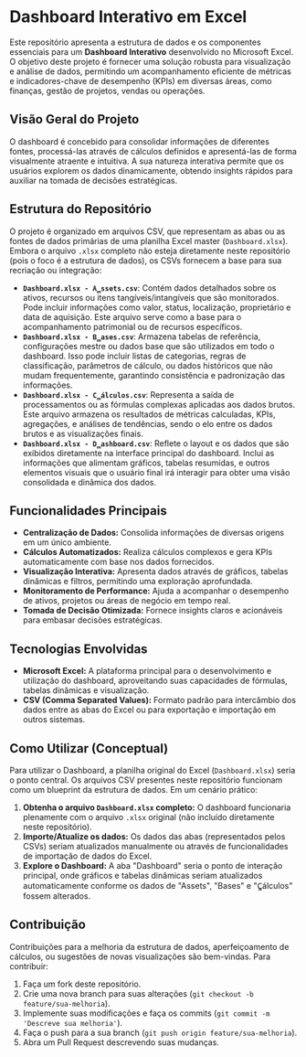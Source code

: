 # Dashboard Interativo em Excel

Este repositório apresenta a estrutura de dados e os componentes essenciais para um **Dashboard Interativo** desenvolvido no Microsoft Excel. O objetivo deste projeto é fornecer uma solução robusta para visualização e análise de dados, permitindo um acompanhamento eficiente de métricas e indicadores-chave de desempenho (KPIs) em diversas áreas, como finanças, gestão de projetos, vendas ou operações.

## Visão Geral do Projeto

O dashboard é concebido para consolidar informações de diferentes fontes, processá-las através de cálculos definidos e apresentá-las de forma visualmente atraente e intuitiva. A sua natureza interativa permite que os usuários explorem os dados dinamicamente, obtendo insights rápidos para auxiliar na tomada de decisões estratégicas.

## Estrutura do Repositório

O projeto é organizado em arquivos CSV, que representam as abas ou as fontes de dados primárias de uma planilha Excel master (`Dashboard.xlsx`). Embora o arquivo `.xlsx` completo não esteja diretamente neste repositório (pois o foco é a estrutura de dados), os CSVs fornecem a base para sua recriação ou integração:

* **`Dashboard.xlsx - A̳ssets.csv`**: Contém dados detalhados sobre os ativos, recursos ou itens tangíveis/intangíveis que são monitorados. Pode incluir informações como valor, status, localização, proprietário e data de aquisição. Este arquivo serve como a base para o acompanhamento patrimonial ou de recursos específicos.
* **`Dashboard.xlsx - B̳ases.csv`**: Armazena tabelas de referência, configurações mestre ou dados base que são utilizados em todo o dashboard. Isso pode incluir listas de categorias, regras de classificação, parâmetros de cálculo, ou dados históricos que não mudam frequentemente, garantindo consistência e padronização das informações.
* **`Dashboard.xlsx - C̳álculos.csv`**: Representa a saída de processamentos ou as fórmulas complexas aplicadas aos dados brutos. Este arquivo armazena os resultados de métricas calculadas, KPIs, agregações, e análises de tendências, sendo o elo entre os dados brutos e as visualizações finais.
* **`Dashboard.xlsx - D̳ashboard.csv`**: Reflete o layout e os dados que são exibidos diretamente na interface principal do dashboard. Inclui as informações que alimentam gráficos, tabelas resumidas, e outros elementos visuais que o usuário final irá interagir para obter uma visão consolidada e dinâmica dos dados.

## Funcionalidades Principais

* **Centralização de Dados:** Consolida informações de diversas origens em um único ambiente.
* **Cálculos Automatizados:** Realiza cálculos complexos e gera KPIs automaticamente com base nos dados fornecidos.
* **Visualização Interativa:** Apresenta dados através de gráficos, tabelas dinâmicas e filtros, permitindo uma exploração aprofundada.
* **Monitoramento de Performance:** Ajuda a acompanhar o desempenho de ativos, projetos ou áreas de negócio em tempo real.
* **Tomada de Decisão Otimizada:** Fornece insights claros e acionáveis para embasar decisões estratégicas.

## Tecnologias Envolvidas

* **Microsoft Excel:** A plataforma principal para o desenvolvimento e utilização do dashboard, aproveitando suas capacidades de fórmulas, tabelas dinâmicas e visualização.
* **CSV (Comma Separated Values):** Formato padrão para intercâmbio dos dados entre as abas do Excel ou para exportação e importação em outros sistemas.

## Como Utilizar (Conceptual)

Para utilizar o Dashboard, a planilha original do Excel (`Dashboard.xlsx`) seria o ponto central. Os arquivos CSV presentes neste repositório funcionam como um blueprint da estrutura de dados. Em um cenário prático:

1.  **Obtenha o arquivo `Dashboard.xlsx` completo:** O dashboard funcionaria plenamente com o arquivo `.xlsx` original (não incluído diretamente neste repositório).
2.  **Importe/Atualize os dados:** Os dados das abas (representados pelos CSVs) seriam atualizados manualmente ou através de funcionalidades de importação de dados do Excel.
3.  **Explore o Dashboard:** A aba "Dashboard" seria o ponto de interação principal, onde gráficos e tabelas dinâmicas seriam atualizados automaticamente conforme os dados de "Assets", "Bases" e "C̳álculos" fossem alterados.

## Contribuição

Contribuições para a melhoria da estrutura de dados, aperfeiçoamento de cálculos, ou sugestões de novas visualizações são bem-vindas. Para contribuir:

1.  Faça um fork deste repositório.
2.  Crie uma nova branch para suas alterações (`git checkout -b feature/sua-melhoria`).
3.  Implemente suas modificações e faça os commits (`git commit -m 'Descreve sua melhoria'`).
4.  Faça o push para a sua branch (`git push origin feature/sua-melhoria`).
5.  Abra um Pull Request descrevendo suas mudanças.
